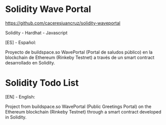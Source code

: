# Solidity Wave Portal

https://github.com/caceresjuancruz/solidity-waveportal

Solidity - Hardhat - Javascript

[ES] - Español:

Proyecto de buildspace.so
WavePortal (Portal de saludos público) en la blockchain de Ethereum (Rinkeby Testnet) a través de un smart contract desarrollado en Solidity.

# Solidity Todo List
[EN] - English:

Project from buildspace.so
WavePortal (Public Greetings Portal) on the Ethereum blockchain (Rinkeby Testnet) through a smart contract developed in Solidity.